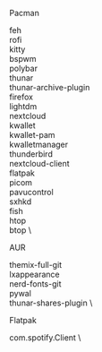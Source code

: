 Pacman 

feh \
rofi \
kitty \
bspwm \
polybar \
thunar \
thunar-archive-plugin \
firefox \
lightdm \
nextcloud \
kwallet \
kwallet-pam \
kwalletmanager \
thunderbird \
nextcloud-client \
flatpak \
picom \
pavucontrol \
sxhkd \
fish \
htop \
btop \

AUR

themix-full-git \
lxappearance \
nerd-fonts-git \
pywal \
thunar-shares-plugin \

Flatpak

com.spotify.Client \